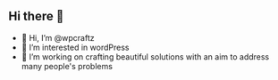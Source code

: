## Hi there 👋

- 👋 Hi, I’m @wpcraftz
- 👀 I’m interested in wordPress
- 🌱 I’m working on crafting beautiful solutions with an aim to address many people's problems
